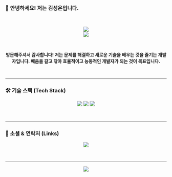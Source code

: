 ### 👋 안녕하세요! 저는 김성은입니다.
<br>

<p align="center">
  <img src="https://github-readme-stats.vercel.app/api?username=kse76310@naver.com&show_icons=true&theme=merko&include_all_commits=true&count_private=true"/>
  <br>
  <img src="https://github-readme-stats.vercel.app/api/top-langs/?username=kse76310@naver.com&layout=compact&langs_count=7&theme=merko"/>
</p>

<br>

<p align="center">
  <b>방문해주셔서 감사합니다! 저는 문제를 해결하고 새로운 기술을 배우는 것을 즐기는 개발자입니다.
     배움을 갈고 닦아 효율적이고 능동적인 개발자가 되는 것이 목표입니다.</b>
</p>

<br>
<hr>

### 🛠️ 기술 스택 (Tech Stack)

<p align="center">
  <img src="https://img.shields.io/badge/Python-3776AB?style=for-the-badge&logo=Python&logoColor=white"> 
  <img src="https://img.shields.io/badge/C-F7DF1E?style=for-the-badge&logo=C&logoColor=black">
  <img src="https://img.shields.io/badge/Linux-61DAFB?style=for-the-badge&logo=linux&logoColor=black">
</p>

<br>
<hr>

### 🔗 소셜 & 연락처 (Links)

<p align="center">
  <a href="mailto:kse76310@naver.com"><img src="https://img.shields.io/badge/Email-ea4335?style=for-the-badge&logo=gmail&logoColor=white"></a>
</p>

<br>
<hr>

<p align="center">
  <img src="https://hits.seeyoufarm.com/api/count/incr/badge.svg?url=https%3A%2F%2Fgithub.com%2FYOUR_GITHUB_ID&count_bg=%2379C83D&title_bg=%23555555&icon=&icon_color=%23E7E7E7&title=visitors&edge_flat=false"/>
</p>


